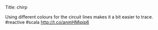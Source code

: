Title: chirp

Using different colours for the circuit lines makes it a bit easier to trace. #reactive #scala <a href="http://t.co/anmHMipip6">http://t.co/anmHMipip6</a>
